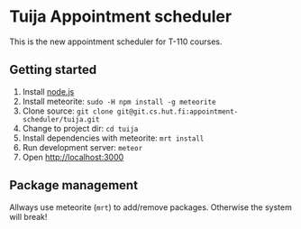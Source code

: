 # Tuija Appointment scheduler

This is the new appointment scheduler for T-110 courses.

## Getting started ##

1. Install [node.js][nodejs]
2. Install meteorite: `sudo -H npm install -g meteorite`
3. Clone source: `git clone git@git.cs.hut.fi:appointment-scheduler/tuija.git`
4. Change to project dir: `cd tuija`
5. Install dependencies with meteorite: `mrt install`
6. Run development server: `meteor`
7. Open [http://localhost:3000](http://localhost:3000)

## Package management ##

Allways use meteorite (`mrt`) to add/remove packages. Otherwise the system will break!

[nodejs]: http://nodejs.org
